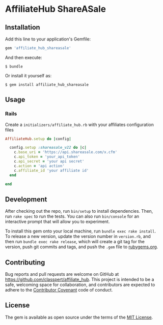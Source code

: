 # AffiliateHub ShareASale

## Installation

Add this line to your application's Gemfile:

```ruby
gem 'affiliate_hub_shareasale'
```

And then execute:

    $ bundle

Or install it yourself as:

    $ gem install affiliate_hub_shareasale

## Usage

### Rails

Create a `initializers/affiliate_hub.rb` with your affiliates configuration files

```ruby
AffiliateHub.setup do |config|

  config.setup :shareasale_v22 do |c|
    c.base_uri = 'https://api.shareasale.com/x.cfm'
    c.api_token = 'your_api_token'
    c.api_secret = 'your api secret'
    c.action = 'api action'
    c.affiliate_id 'your affiliate id'
  end

end
```

## Development

After checking out the repo, run `bin/setup` to install dependencies. Then, run `rake spec` to run
the tests. You can also run `bin/console` for an interactive prompt that will allow you to
experiment.

To install this gem onto your local machine, run `bundle exec rake install`. To release a new
version, update the version number in `version.rb`, and then run `bundle exec rake release`, which
will create a git tag for the version, push git commits and tags, and push the `.gem` file to
[rubygems.org](https://rubygems.org).

## Contributing

Bug reports and pull requests are welcome on GitHub at https://github.com/classpert/affiliate_hub.
This project is intended to be a safe, welcoming space for collaboration, and contributors are
expected to adhere to the [Contributor Covenant](http://contributor-covenant.org) code of conduct.


## License

The gem is available as open source under the terms of the [MIT License](http://opensource.org/licenses/MIT).

